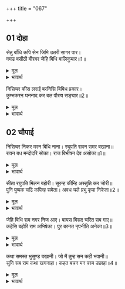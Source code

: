 +++
title = "067"

+++


## 01 दोहा
सेतु बाँधि कपि सेन जिमि उतरी सागर पार।  
गयउ बसीठी बीरबर जेहि बिधि बालिकुमार॥1॥  

<details><summary>मूल</summary>

सेतु बाँधि कपि सेन जिमि उतरी सागर पार।  
गयउ बसीठी बीरबर जेहि बिधि बालिकुमार॥1॥  
</details>

<details><summary>भावार्थ</summary>

पुल बाँधकर जिस प्रकार वानरों की सेना समुद्र के पार उतरी और जिस प्रकार वीर श्रेष्ठ बालिपुत्र अङ्गद दूत बनकर गए वह सब कहा॥1॥  
</details>

निसिचर कीस लराई बरनिसि बिबिध प्रकार।  
कुम्भकरन घननाद कर बल पौरुष सङ्घार॥2॥  

<details><summary>मूल</summary>

निसिचर कीस लराई बरनिसि बिबिध प्रकार।  
कुम्भकरन घननाद कर बल पौरुष सङ्घार॥2॥  
</details>

<details><summary>भावार्थ</summary>

फिर राक्षसों और वानरों के युद्ध का अनेकों प्रकार से वर्णन किया। फिर कुम्भकर्ण और मेघनाद के बल, पुरुषार्थ और संहार की कथा कही॥2॥  
</details>





## 02 चौपाई
निसिचर निकर मरन बिधि नाना। रघुपति रावन समर बखाना॥  
रावन बध मन्दोदरि सोका। राज बिभीषन देव असोका॥1॥  

<details><summary>मूल</summary>

निसिचर निकर मरन बिधि नाना। रघुपति रावन समर बखाना॥  
रावन बध मन्दोदरि सोका। राज बिभीषन देव असोका॥1॥  
</details>

<details><summary>भावार्थ</summary>

नाना प्रकार के राक्षस समूहों के मरण तथा श्री रघुनाथजी और रावण के अनेक प्रकार के युद्ध का वर्णन किया। रावण वध, मन्दोदरी का शोक, विभीषण का राज्याभिषेक और देवताओं का शोकरहित होना कहकर,॥1॥  
</details>

सीता रघुपति मिलन बहोरी। सुरन्ह कीन्हि अस्तुति कर जोरी॥  
पुनि पुष्पक चढि कपिन्ह समेता। अवध चले प्रभु कृपा निकेता॥2॥  

<details><summary>मूल</summary>

सीता रघुपति मिलन बहोरी। सुरन्ह कीन्हि अस्तुति कर जोरी॥  
पुनि पुष्पक चढि कपिन्ह समेता। अवध चले प्रभु कृपा निकेता॥2॥  
</details>

<details><summary>भावार्थ</summary>

फिर सीताजी और श्री रघुनाथजी का मिलाप कहा। जिस प्रकार देवताओं ने हाथ जोडकर स्तुति की और फिर जैसे वानरों समेत पुष्पक विमान पर चढकर कृपाधाम प्रभु अवधपुरी को चले, वह कहा॥2॥  
</details>

जेहि बिधि राम नगर निज आए। बायस बिसद चरित सब गाए॥  
कहेसि बहोरि राम अभिषेका। पुर बरनत नृपनीति अनेका॥3॥  

<details><summary>मूल</summary>

जेहि बिधि राम नगर निज आए। बायस बिसद चरित सब गाए॥  
कहेसि बहोरि राम अभिषेका। पुर बरनत नृपनीति अनेका॥3॥  
</details>

<details><summary>भावार्थ</summary>

जिस प्रकार श्री रामचन्द्रजी अपने नगर (अयोध्या) में आए, वे सब उज्ज्वल चरित्र काकभुशुण्डिजी ने विस्तारपूर्वक वर्णन किए। फिर उन्होन्ने श्री रामजी का राज्याभिषेक कहा। (शिवजी कहते हैं-) अयोध्यापुरी का और अनेक प्रकार की राजनीति का वर्णन करते हुए-॥3॥  
</details>

कथा समस्त भुसुण्ड बखानी। जो मैं तुम्ह सन कही भवानी॥  
सुनि सब राम कथा खगनाहा। कहत बचन मन परम उछाहा॥4॥  

<details><summary>मूल</summary>

कथा समस्त भुसुण्ड बखानी। जो मैं तुम्ह सन कही भवानी॥  
सुनि सब राम कथा खगनाहा। कहत बचन मन परम उछाहा॥4॥  
</details>

<details><summary>भावार्थ</summary>

भुशुण्डिजी ने वह सब कथा कही जो हे भवानी! मैन्ने तुमसे कही। सारी रामकथा सुनकर गरुडजी मन में बहुत उत्साहित (आनन्दित) होकर वचन कहने लगे-॥4॥  
</details>

<div class="audioEmbed"  caption="AIR-वाचनम्" src="https://archive
.org/download/rAmcharitmAnas-AIR/EPI-379.mp3"></div>
